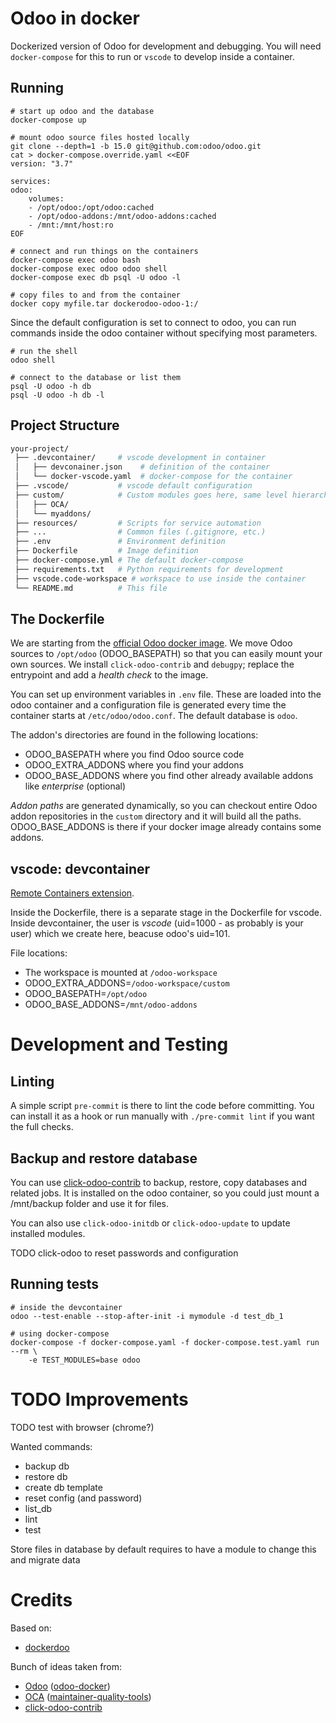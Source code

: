 # Odoo in docker

Dockerized version of Odoo for development and debugging.
You will need `docker-compose` for this to run or `vscode` to develop inside
a container.

## Running

```shell
# start up odoo and the database
docker-compose up

# mount odoo source files hosted locally
git clone --depth=1 -b 15.0 git@github.com:odoo/odoo.git
cat > docker-compose.override.yaml <<EOF
version: "3.7"

services:
odoo:
	volumes:
	- /opt/odoo:/opt/odoo:cached
	- /opt/odoo-addons:/mnt/odoo-addons:cached
	- /mnt:/mnt/host:ro
EOF

# connect and run things on the containers
docker-compose exec odoo bash
docker-compose exec odoo odoo shell
docker-compose exec db psql -U odoo -l

# copy files to and from the container
docker copy myfile.tar dockerodoo-odoo-1:/
```

Since the default configuration is set to connect to odoo, you can run
commands inside the odoo container without specifying most parameters.

``` shell
# run the shell
odoo shell

# connect to the database or list them
psql -U odoo -h db
psql -U odoo -h db -l
```

## Project Structure

```bash
your-project/
 ├── .devcontainer/     # vscode development in container
 │   ├── devconainer.json    # definition of the container
 │   └── docker-vscode.yaml  # docker-compose for the container
 ├── .vscode/           # vscode default configuration
 ├── custom/            # Custom modules goes here, same level hierarchy **REQUIRED**
 │   ├── OCA/
 │   └── myaddons/
 ├── resources/         # Scripts for service automation
 ├── ...                # Common files (.gitignore, etc.)
 ├── .env               # Environment definition
 ├── Dockerfile         # Image definition
 ├── docker-compose.yml # The default docker-compose
 ├── requirements.txt   # Python requirements for development
 ├── vscode.code-workspace # workspace to use inside the container
 └── README.md          # This file
```

## The Dockerfile

We are starting from the [official Odoo docker image](https://github.com/odoo/docker).
We move Odoo sources to `/opt/odoo` (ODOO_BASEPATH) so that you can easily
mount your own sources.
We install `click-odoo-contrib` and `debugpy`;
replace the entrypoint and add a *health check* to the image.

You can set up environment variables in `.env` file.
These are loaded into the odoo container and a configuration file is generated
every time the container starts at `/etc/odoo/odoo.conf`.
The default database is `odoo`.

The addon's directories are found in the following locations:
- ODOO_BASEPATH where you find Odoo source code
- ODOO_EXTRA_ADDONS where you find your addons
- ODOO_BASE_ADDONS where you find other already available addons
  like *enterprise* (optional)

*Addon paths* are generated dynamically, so you can checkout entire
Odoo addon repositories in the `custom` directory
and it will build all the paths.
ODOO_BASE_ADDONS is there if your docker image already contains some addons.

## vscode: devcontainer

[Remote Containers extension](https://marketplace.visualstudio.com/items?itemName=ms-vscode-remote.remote-containers).

Inside the Dockerfile, there is a separate stage in the Dockerfile for vscode.
Inside devcontainer, the user is *vscode* (uid=1000 - as probably is your user)
which we create here, beacuse odoo's uid=101.

File locations:
- The workspace is mounted at `/odoo-workspace`
- ODOO_EXTRA_ADDONS=`/odoo-workspace/custom`
- ODOO_BASEPATH=`/opt/odoo`
- ODOO_BASE_ADDONS=`/mnt/odoo-addons`

# Development and Testing

## Linting

A simple script `pre-commit` is there to lint the code before committing.
You can install it as a hook or run manually with `./pre-commit lint` if you
want the full checks.

## Backup and restore database

You can use [click-odoo-contrib] to backup, restore, copy databases and
related jobs.
It is installed on the odoo container, so you could just mount a
/mnt/backup folder and use it for files.

You can also use `click-odoo-initdb` or `click-odoo-update` to update
installed modules.

TODO click-odoo to reset passwords and configuration

## Running tests

	# inside the devcontainer
	odoo --test-enable --stop-after-init -i mymodule -d test_db_1

	# using docker-compose
	docker-compose -f docker-compose.yaml -f docker-compose.test.yaml run --rm \
		-e TEST_MODULES=base odoo

# TODO Improvements

TODO test with browser (chrome?)

Wanted commands:
- backup db
- restore db
- create db template
- reset config (and password)
- list_db
- lint
- test

Store files in database by default
requires to have a module to change this and migrate data

# Credits

Based on:

* [dockerdoo]

Bunch of ideas taken from:

* [Odoo] ([odoo-docker])
* [OCA] ([maintainer-quality-tools](https://github.com/OCA/maintainer-quality-tools))
* [click-odoo-contrib]


[click-odoo-contrib]: https://github.com/acsone/click-odoo-contrib
[dockerdoo]: https://github.com/iterativo-git/dockerdoo
[OCA]: https://github.com/OCA
[Odoo]: https://github.com/odoo
[odoo-docker]: https://github.com/odoo/docker
